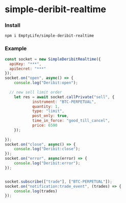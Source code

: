 # simple-deribit-realtime

### Install
```npm i EmptyLife/simple-deribit-realtime```

### Example
```js
const socket = new SimpleDeribitRealtime({ 
  apiKey: "***", 
  apiSecret: "***" 
});
socket.on("open", async() => {
	console.log("Deribit:open");
	
  // new sell limit order 
	let res = await socket.callPrivate("sell", {
			instrument: "BTC-PERPETUAL",
			quantity: 1,
			type: "limit",
			post_only: true,
			time_in_force: "good_till_cancel",
			price: 6590
	});
  
});
socket.on("close", async() => {
	console.log("Deribit:close");
});
socket.on("error", async(error) => {
	console.log("Deribit:error");
});


socket.subscribe(["trade"], ["BTC-PERPETUAL"]);
socket.on("notification:trade_event", (trades) => {
	console.log(trades)
});
```
